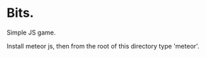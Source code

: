 Bits.
=======================

Simple JS game.

Install meteor js, then from the root of this directory type 'meteor'.